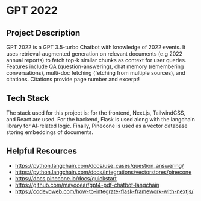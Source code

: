 # GPT 2022

## Project Description

GPT 2022 is a GPT 3.5-turbo Chatbot with knowledge of 2022 events. It uses retrieval-augmented generation on relevant documents (e.g 2022 annual reports) to fetch top-k similar chunks as context for user queries. Features include QA (question-answering), chat memory (remembering conversations), multi-doc fetching (fetching from multiple sources), and citations. Citations provide page number and excerpt!

## Tech Stack

The stack used for this project is: for the frontend, Next.js, TailwindCSS, and React are used. For the backend, Flask is used along with the langchain library for AI-related logic. Finally, Pinecone is used as a vector database storing embeddings of documents.

## Helpful Resources

-   https://python.langchain.com/docs/use_cases/question_answering/
-   https://python.langchain.com/docs/integrations/vectorstores/pinecone
-   https://docs.pinecone.io/docs/quickstart
-   https://github.com/mayooear/gpt4-pdf-chatbot-langchain
-   https://codevoweb.com/how-to-integrate-flask-framework-with-nextjs/
